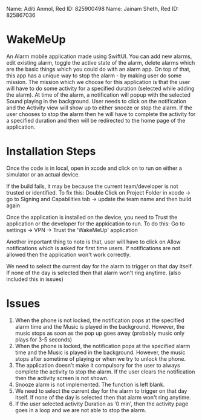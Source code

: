 Name: Aditi Anmol, Red ID: 825900498
Name: Jainam Sheth, Red ID: 825867036
# WakeMeUp

An Alarm mobile application made using SwiftUI.
You can add new alarms, edit existing alarm, toggle the active state of the alarm, delete alarms which are the basic things which you could do with an alarm app.
On top of that, this app has a unique way to stop the alarm - by making user do some mission. The mission which we choose for this application is that the user will have to do some activity for a specified duration (selected while adding the alarm). At time of the alarm, a notification will popup with the selected Sound playing in the background. User needs to click on the notification and the Activity view will show up to either snooze or stop the alarm. If the user chooses to stop the alarm then he will have to complete the activity for a specified duration and then will be redirected to the home page of the application.

# Installation Steps
Once the code is in local, open in xcode and click on to run on either a simulator or an actual device.

If the build fails, it may be because the current team/developer is not trusted or identified. To fix this:
Double Click on Project Folder in xcode -> go to Signing and Capabilities tab -> update the team name and then build again

Once the application is installed on the device, you need to Trust the application or the developer for the appkication to run. To do this:
Go to settings -> VPN -> Trust the 'WakeMeUp' application

Another important thing to note is that, user will have to click on Allow notifications which is asked for first time users. If notifications are not allowed then the application won't work correctly.

We need to select the current day for the alarm to trigger on that day itself. If none of the day is selected then that alarm won't ring anytime. (also included this in issues)

# Issues
1. When the phone is not locked, the notification pops at the specified alarm time and the Music is played in the background. However, the music stops as soon as the pop up goes away (probably music only plays for 3-5 seconds)
2. When the phone is locked, the notification pops at the specified alarm time and the Music is played in the background. However, the music stops after sometime of playing or when we try to unlock the phone.
3. The application doesn't make it compulsory for the user to always complete the activity to stop the alarm. If the user clears the notification then the activity screen is not shown.
4. Snooze alarm is not implemented. The function is left blank.
5. We need to select the current day for the alarm to trigger on that day itself. If none of the day is selected then that alarm won't ring anytime.
6. If the user selected activity Duration as '0 min', then the activity page goes in a loop and we are not able to stop the alarm.
